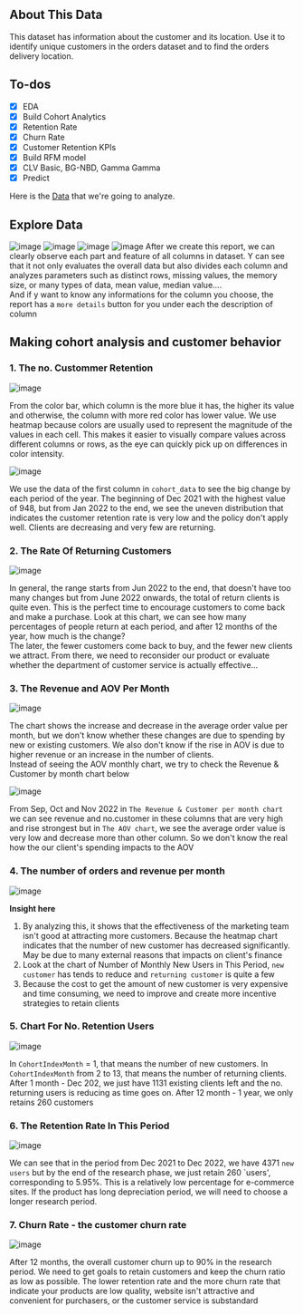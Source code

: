 ## About This Data
This dataset has information about the customer and its location. Use it to identify unique customers in the orders dataset and to find the orders delivery location.

## To-dos

- [x] EDA
- [x] Build Cohort Analytics
- [x] Retention Rate
- [x] Churn Rate
- [x] Customer Retention KPIs
- [x] Build RFM model
- [x] CLV Basic, BG-NBD, Gamma Gamma
- [x] Predict

Here is the [Data](https://drive.google.com/drive/folders/1n-5J0S2Pp-BblQrhUbYh_lQMUq1gk6Xe) that we're going to analyze.

## Explore Data
   ![image](https://github.com/user-attachments/assets/0ade29dd-3dd6-4b8a-835b-8b19d908259c)
   ![image](https://github.com/user-attachments/assets/bee6ba9d-26fe-4463-b9e9-60de4343ee79)
   ![image](https://github.com/user-attachments/assets/42311daf-fcdd-48e7-8f1e-350408742466)
   ![image](https://github.com/user-attachments/assets/2de136dc-f1bc-4a1a-9d05-fa150dbb9845)
After we create this report, we can clearly observe each part and feature of all columns in dataset. Y can see that it not only evaluates the overall data but also divides each column and analyzes parameters such as distinct rows, missing values, the memory size, or many types of data, mean value, median value.... </br>
And if y want to know any informations for the column you choose, the report has a `more details` button for you under each the description of column</br>

## Making cohort analysis and customer behavior 
### 1. The no. Custommer Retention
![image](https://github.com/user-attachments/assets/fd80e54b-b5d2-40ea-bc9e-ce551a73f116)

From the color bar, which column is the more blue it has, the higher its value and otherwise, the column with more red color has lower value. 
We use heatmap because colors are usually used to represent the magnitude of the values in each cell. 
This makes it easier to visually compare values across different columns or rows, as the eye can quickly pick up on differences in color intensity.

![image](https://github.com/user-attachments/assets/666033c0-3e20-464a-b72a-d87e9c486106)

We use the data of the first column in `cohort_data` to see the big change by each period of the year. The beginning of Dec 2021 with the highest value of 948, but from Jan 2022 to the end, we see the uneven distribution that indicates the customer retention rate is very low and the policy don't apply well. Clients are decreasing and very few are returning.
### 2. The Rate Of Returning Customers
![image](https://github.com/user-attachments/assets/7609c5c7-577a-4f0f-8a3f-39081006552a)

In general, the range starts from Jun 2022 to the end, that doesn't have too many changes but from June 2022 onwards, the total of return clients is quite even. This is the perfect time to encourage customers to come back and make a purchase. Look at this chart, we can see how many percentages of people return at each period, and after 12 months of the year, how much is the change? </br>
The later, the fewer customers come back to buy, and the fewer new clients we attract. From there, we need to reconsider our product or evaluate whether the department of customer service is actually effective...
### 3. The Revenue and AOV Per Month
![image](https://github.com/user-attachments/assets/fc424619-4ce6-4403-a59d-835e455f1470)

The chart shows the increase and decrease in the average order value per month, but we don't know whether these changes are due to spending by new or existing customers. We also don't know if the rise in AOV is due to higher revenue or an increase in the number of clients.</br>
Instead of seeing the AOV monthly chart, we try to check the Revenue & Customer by month chart below

![image](https://github.com/user-attachments/assets/72f01adb-8c28-4ad3-bdb0-3264c47e27bb)

From Sep, Oct and Nov 2022 in `The Revenue & Customer per month chart` we can see revenue and no.customer in these columns that are very high and rise strongest but in `The AOV chart`, we see the average order value is very low and decrease more than other column. So we don't know the real how the our client's spending impacts to the AOV
### 4. The number of orders and revenue per month
![image](https://github.com/user-attachments/assets/67a65784-7ab5-42e1-80e3-ff05d44d44e3)

**Insight here**
1.  By analyzing this, it shows that the effectiveness of the marketing team isn't good at attracting more customers. Because the heatmap chart indicates that the number of new customer has decreased significantly. May be due to many external reasons that impacts on client's finance
2.  Look at the chart of Number of Monthly New Users in This Period, `new customer` has tends to reduce and `returning customer` is quite a few
3.  Because the cost to get the amount of new customer is very expensive and time consuming, we need to improve and create more incentive strategies to retain clients

### 5. Chart For No. Retention Users
![image](https://github.com/user-attachments/assets/10baa596-6380-45d3-bc9c-3f603c342fda)

In `CohortIndexMonth` = 1, that means the number of new customers. In `CohortIndexMonth` from 2 to 13, that means the number of returning clients. After 1 month - Dec 202, we just have 1131 existing clients left and the no. returning users is reducing as time goes on. After 12 month - 1 year, we only retains 260 customers
### 6. The Retention Rate In This Period
![image](https://github.com/user-attachments/assets/7b568b61-04c9-4b49-ac36-fb4f4278cc4b)

We can see that in the period from Dec 2021 to Dec 2022, we have 4371 `new users` but by the end of the research phase, we just retain 260 `users', corresponding to 5.95%. This is a relatively low percentage for e-commerce sites. If the product has long depreciation period, we will need to choose a longer research period.
### 7. Churn Rate - the customer churn rate
![image](https://github.com/user-attachments/assets/539fe038-484e-4a64-acf5-f86dcd498d69)

After 12 months, the overall customer churn up to 90% in the research period. We need to get goals to retain customers and keep the churn ratio as low as possible. The lower retention rate and the more churn rate that indicate your products are low quality, website isn't attractive and convenient for purchasers, or the customer service is substandard



